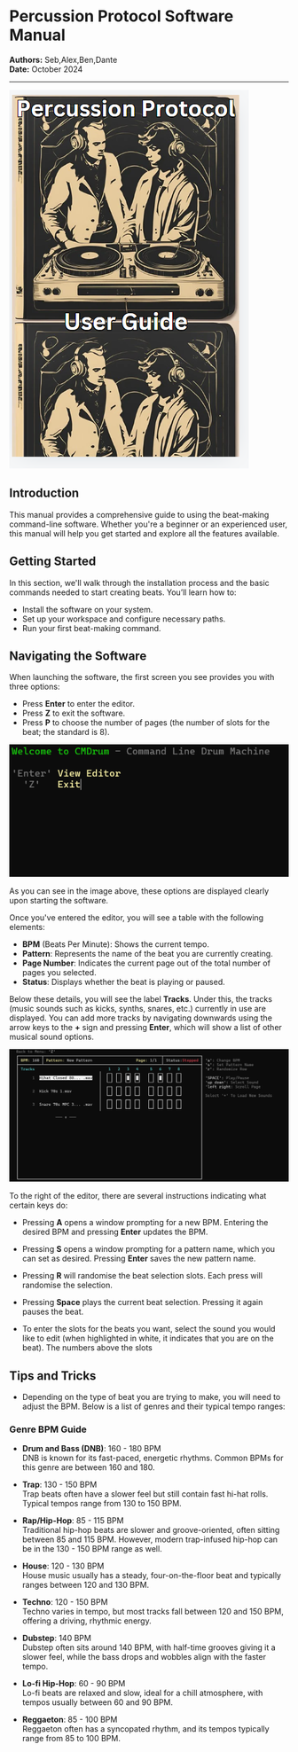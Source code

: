 # Percussion Protocol Software Manual
**Authors:** Seb,Alex,Ben,Dante  
**Date:** October 2024

---

![Cover Image](cover.png)

## Introduction
This manual provides a comprehensive guide to using the beat-making command-line software. Whether you're a beginner or an experienced user, this manual will help you get started and explore all the features available.

## Getting Started
In this section, we'll walk through the installation process and the basic commands needed to start creating beats. You’ll learn how to:
- Install the software on your system.
- Set up your workspace and configure necessary paths.
- Run your first beat-making command.

## Navigating the Software

When launching the software, the first screen you see provides you with three options:

- Press **Enter** to enter the editor.
- Press **Z** to exit the software.
- Press **P** to choose the number of pages (the number of slots for the beat; the standard is 8).

![First Screen](home.png)

As you can see in the image above, these options are displayed clearly upon starting the software.

Once you've entered the editor, you will see a table with the following elements:

- **BPM** (Beats Per Minute): Shows the current tempo.
- **Pattern**: Represents the name of the beat you are currently creating.
- **Page Number**: Indicates the current page out of the total number of pages you selected.
- **Status**: Displays whether the beat is playing or paused.

Below these details, you will see the label **Tracks**. Under this, the tracks (music sounds such as kicks, synths, snares, etc.) currently in use are displayed. You can add more tracks by navigating downwards using the arrow keys to the **+** sign and pressing **Enter**, which will show a list of other musical sound options.

![Editor View](editor.png)

To the right of the editor, there are several instructions indicating what certain keys do:

- Pressing **A** opens a window prompting for a new BPM. Entering the desired BPM and pressing **Enter** updates the BPM.

- Pressing **S** opens a window prompting for a pattern name, which you can set as desired. Pressing **Enter** saves the new pattern name.

- Pressing **R** will randomise the beat selection slots. Each press will randomise the selection.



- Pressing **Space** plays the current beat selection. Pressing it again pauses the beat.
- To enter the slots for the beats you want, select the sound you would like to edit (when highlighted in white, it indicates that you are on the beat). The numbers above the slots

## Tips and Tricks

- Depending on the type of beat you are trying to make, you will need to adjust the BPM. Below is a list of genres and their typical tempo ranges:

### Genre BPM Guide

- **Drum and Bass (DNB)**: 160 - 180 BPM  
  DNB is known for its fast-paced, energetic rhythms. Common BPMs for this genre are between 160 and 180.

- **Trap**: 130 - 150 BPM  
  Trap beats often have a slower feel but still contain fast hi-hat rolls. Typical tempos range from 130 to 150 BPM.

- **Rap/Hip-Hop**: 85 - 115 BPM  
  Traditional hip-hop beats are slower and groove-oriented, often sitting between 85 and 115 BPM. However, modern trap-infused hip-hop can be in the 130 - 150 BPM range as well.

- **House**: 120 - 130 BPM  
  House music usually has a steady, four-on-the-floor beat and typically ranges between 120 and 130 BPM.

- **Techno**: 120 - 150 BPM  
  Techno varies in tempo, but most tracks fall between 120 and 150 BPM, offering a driving, rhythmic energy.

- **Dubstep**: 140 BPM  
  Dubstep often sits around 140 BPM, with half-time grooves giving it a slower feel, while the bass drops and wobbles align with the faster tempo.

- **Lo-fi Hip-Hop**: 60 - 90 BPM  
  Lo-fi beats are relaxed and slow, ideal for a chill atmosphere, with tempos usually between 60 and 90 BPM.

- **Reggaeton**: 85 - 100 BPM  
  Reggaeton often has a syncopated rhythm, and its tempos typically range from 85 to 100 BPM.
